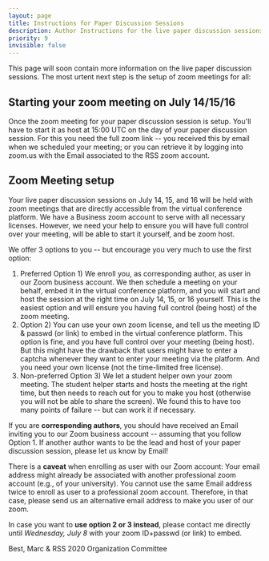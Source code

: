 ```yaml
---
layout: page
title: Instructions for Paper Discussion Sessions
description: Author Instructions for the live paper discussion sessions
priority: 9
invisible: false
---
```


This page will soon contain more information on the live paper
discussion sessions. The most urtent next step is the setup of zoom
meetings for all:

## Starting your zoom meeting on July 14/15/16

Once the zoom meeting for your paper discussion session is
setup. You'll have to start it as host at 15:00 UTC on the day of your
paper discussion session. For this you need the full zoom link -- you
received this by email when we scheduled your meeting; or you can
retrieve it by logging into zoom.us with the Email associated to the
RSS zoom account.

## Zoom Meeting setup

Your live paper discussion sessions on July 14, 15, and 16 will be
held with zoom meetings that are directly accessible from the virtual
conference platform. We have a Business zoom account to serve with all
necessary licenses. However, we need your help to ensure you will have
full control over your meeting, will be able to start it yourself, and
be zoom host.

We offer 3 options to you -- but encourage you very
much to use the first option:

1. Preferred Option 1) We enroll you, as corresponding author, as user
  in our Zoom business account. We then schedule a meeting on your
  behalf, embed it in the virtual conference platform, and you will
  start and host the session at the right time on July 14, 15, or 16
  yourself. This is the easiest option and will ensure you having full
  control (being host) of the zoom meeting.
2. Option 2) You can use your own zoom license, and tell us the
  meeting ID & passwd (or link) to embed in the virtual conference
  platform. This option is fine, and you have full control over your
  meeting (being host). But this might have the drawback that users
  might have to enter a captcha whenever they want to enter your
  meeting via the platform. And you need your own license (not the
  time-limited free license).
3. Non-preferred Option 3) We let a student helper own your zoom
  meeting. The student helper starts and hosts the meeting at the
  right time, but then needs to reach out for you to make you host
  (otherwise you will not be able to share the screen). We found this
  to have too many points of failure -- but can work it if necessary.

If you are **corresponding authors**, you should have received an
Email inviting you to our Zoom business account -- assuming that you
follow Option 1. If another author wants to be the lead and host of
your paper discussion session, please let us know by Email!

There is a **caveat** when enrolling as user with our Zoom account: Your
email address might already be associated with another professional
zoom account (e.g., of your university). You cannot use the same Email
address twice to enroll as user to a professional zoom
account. Therefore, in that case, please send us an alternative email
address to make you user of our zoom.

In case you want to **use option 2 or 3 instead**, please contact me
directly until *Wednesday, July 8* with your zoom ID+passwd (or link)
to embed.



Best,
Marc
& RSS 2020 Organization Committee
